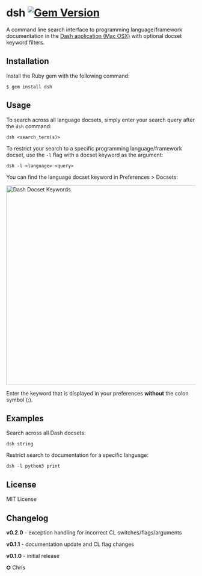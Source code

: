 # dsh [![Gem Version](https://badge.fury.io/rb/dsh.png)](http://badge.fury.io/rb/dsh)

A command line search interface to programming language/framework documentation in the [Dash application (Mac OSX)](http://kapeli.com/dash) with optional docset keyword filters.

## Installation

Install the Ruby gem with the following command:

    $ gem install dsh

## Usage

To search across all language docsets, simply enter your search query after the `dsh` command:

	dsh <search_term(s)>

To restrict your search to a specific programming language/framework docset, use the `-l` flag with a docset keyword as the argument:

	dsh -l <language> <query>

You can find the language docset keyword in Preferences > Docsets:

<img src="https://raw.github.com/chrissimpkins/dsh/master/img/docset_keywords.png" width="598" height="530" alt="Dash Docset Keywords">

Enter the keyword that is displayed in your preferences **without** the colon symbol (:).

## Examples

Search across all Dash docsets:

```
dsh string
```

Restrict search to documentation for a specific language:

```
dsh -l python3 print
```

## License
MIT License

## Changelog

**v0.2.0** - exception handling for incorrect CL switches/flags/arguments

**v0.1.1** - documentation update and CL flag changes

**v0.1.0** - initial release

✪ Chris
